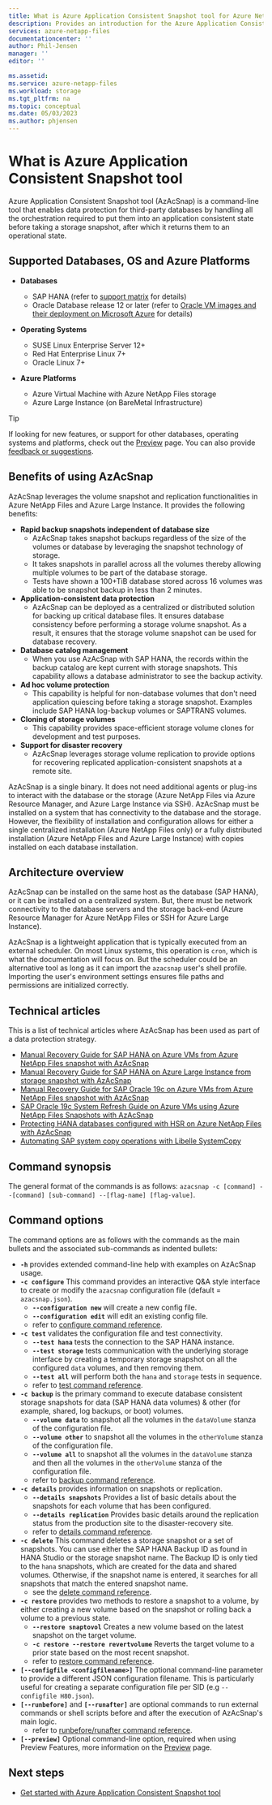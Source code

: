 ```yaml
---
title: What is Azure Application Consistent Snapshot tool for Azure NetApp Files | Microsoft Docs
description: Provides an introduction for the Azure Application Consistent Snapshot tool that you can use with Azure NetApp Files. 
services: azure-netapp-files
documentationcenter: ''
author: Phil-Jensen
manager: ''
editor: ''

ms.assetid:
ms.service: azure-netapp-files
ms.workload: storage
ms.tgt_pltfrm: na
ms.topic: conceptual
ms.date: 05/03/2023
ms.author: phjensen
---
```


# What is Azure Application Consistent Snapshot tool

Azure Application Consistent Snapshot tool (AzAcSnap) is a command-line tool that enables data protection for third-party databases by handling all the orchestration required to put them into an application consistent state before taking a storage snapshot, after which it returns them to an operational state.

## Supported Databases, OS and Azure Platforms

- **Databases**
  - SAP HANA (refer to [support matrix](azacsnap-get-started.md#snapshot-support-matrix-from-sap) for details)
  - Oracle Database release 12 or later (refer to [Oracle VM images and their deployment on Microsoft Azure](../virtual-machines/workloads/oracle/oracle-vm-solutions.md) for details)

- **Operating Systems**
  - SUSE Linux Enterprise Server 12+
  - Red Hat Enterprise Linux 7+
  - Oracle Linux 7+

- **Azure Platforms**
  - Azure Virtual Machine with Azure NetApp Files storage
  - Azure Large Instance (on BareMetal Infrastructure)

> [!TIP]
> If looking for new features, or support for other databases, operating systems and platforms, check out the [Preview](azacsnap-preview.md) page.  You can also provide [feedback or suggestions](https://aka.ms/azacsnap-feedback).

## Benefits of using AzAcSnap

AzAcSnap leverages the volume snapshot and replication functionalities in Azure NetApp Files and Azure Large Instance.  It provides the following benefits:

- **Rapid backup snapshots independent of database size**
  - AzAcSnap takes snapshot backups regardless of the size of the volumes or database by leveraging the snapshot technology of storage.  
  - It takes snapshots in parallel across all the volumes thereby allowing multiple volumes to be part of the database storage.  
  - Tests have shown a 100+TiB database stored across 16 volumes was able to be snapshot backup in less than 2 minutes.
- **Application-consistent data protection**
   - AzAcSnap can be deployed as a centralized or distributed solution for backing up critical database files. It ensures database consistency before performing a storage volume snapshot. As a result, it ensures that the storage volume snapshot can be used for database recovery.
- **Database catalog management**
   - When you use AzAcSnap with SAP HANA, the records within the backup catalog are kept current with storage snapshots.  This capability allows a database administrator to see the backup activity.
- **Ad hoc volume protection**
   - This capability is helpful for non-database volumes that don't need application quiescing before taking a storage snapshot.  Examples include SAP HANA log-backup volumes or SAPTRANS volumes.
- **Cloning of storage volumes**
   - This capability provides space-efficient storage volume clones for development and test purposes.
- **Support for disaster recovery**
    - AzAcSnap leverages storage volume replication to provide options for recovering replicated application-consistent snapshots at a remote site.

AzAcSnap is a single binary.  It does not need additional agents or plug-ins to interact with the database or the storage (Azure NetApp Files via Azure Resource Manager, and Azure Large Instance via SSH).  AzAcSnap must be installed on a system that has connectivity to the database and the storage.  However, the flexibility of installation and configuration allows for either a single centralized installation (Azure NetApp Files only) or a fully distributed installation (Azure NetApp Files and Azure Large Instance) with copies installed on each database installation.

## Architecture overview

AzAcSnap can be installed on the same host as the database (SAP HANA), or it can be installed on a centralized system.  But, there must be network connectivity to the database servers and the storage back-end (Azure Resource Manager for Azure NetApp Files or SSH for Azure Large Instance).

AzAcSnap is a lightweight application that is typically executed from an external scheduler.  On most Linux systems, this operation is `cron`, which is what the documentation will focus on.  But the scheduler could be an alternative tool as long as it can import the `azacsnap` user's shell profile.  Importing the user's environment settings ensures file paths and permissions are initialized correctly.

## Technical articles

This is a list of technical articles where AzAcSnap has been used as part of a data protection strategy.

* [Manual Recovery Guide for SAP HANA on Azure VMs from Azure NetApp Files snapshot with AzAcSnap](https://techcommunity.microsoft.com/t5/running-sap-applications-on-the/manual-recovery-guide-for-sap-hana-on-azure-vms-from-azure/ba-p/3290161)
* [Manual Recovery Guide for SAP HANA on Azure Large Instance from storage snapshot with AzAcSnap](https://techcommunity.microsoft.com/t5/running-sap-applications-on-the/manual-recovery-guide-for-sap-hana-on-azure-large-instance-from/ba-p/3242347)
* [Manual Recovery Guide for SAP Oracle 19c on Azure VMs from Azure NetApp Files snapshot with AzAcSnap](https://techcommunity.microsoft.com/t5/running-sap-applications-on-the/manual-recovery-guide-for-sap-oracle-19c-on-azure-vms-from-azure/ba-p/3242408)
* [SAP Oracle 19c System Refresh Guide on Azure VMs using Azure NetApp Files Snapshots with AzAcSnap](https://techcommunity.microsoft.com/t5/running-sap-applications-on-the/sap-oracle-19c-system-refresh-guide-on-azure-vms-using-azure/ba-p/3708172)
* [Protecting HANA databases configured with HSR on Azure NetApp Files with AzAcSnap](https://techcommunity.microsoft.com/t5/running-sap-applications-on-the/protecting-hana-databases-configured-with-hsr-on-azure-netapp/ba-p/3654620)
* [Automating SAP system copy operations with Libelle SystemCopy](https://docs.netapp.com/us-en/netapp-solutions-sap/lifecycle/libelle-sc-overview.html)

## Command synopsis

The general format of the commands is as follows:
`azacsnap -c [command] --[command] [sub-command] --[flag-name] [flag-value]`.

## Command options

The command options are as follows with the commands as the main bullets and the associated sub-commands as indented bullets:

- **`-h`** provides extended command-line help with examples on AzAcSnap usage.
- **`-c configure`** This command provides an interactive Q&A style interface to create or modify the `azacsnap` configuration file (default = `azacsnap.json`).
  - **`--configuration new`** will create a new config file.
  - **`--configuration edit`** will edit an existing config file.
  - refer to [configure command reference](azacsnap-cmd-ref-configure.md).
- **`-c test`** validates the configuration file and test connectivity.
  - **`--test hana`**  tests the connection to the SAP HANA instance.
  - **`--test storage`** tests communication with the underlying storage interface by creating a temporary storage snapshot on all the configured `data` volumes, and then removing them.
  - **`--test all`** will perform both the `hana` and `storage` tests in sequence.
  - refer to [test command reference](azacsnap-cmd-ref-test.md).
- **`-c backup`** is the primary command to execute database consistent storage snapshots for data (SAP HANA data volumes) & other (for example, shared, log backups, or boot) volumes.
  - **`--volume data`** to snapshot all the volumes in the `dataVolume` stanza of the configuration file.
  - **`--volume other`** to snapshot all the volumes in the `otherVolume` stanza of the configuration file.
  - **`--volume all`** to snapshot all the volumes in the `dataVolume` stanza and then all the volumes in the `otherVolume` stanza of the configuration 
    file.  
  - refer to [backup command reference](azacsnap-cmd-ref-backup.md).
- **`-c details`** provides information on snapshots or replication.
  - **`--details snapshots`** Provides a list of basic details about the snapshots for each volume that has been configured.
  - **`--details replication`** Provides basic details around the replication status from the production site to the disaster-recovery site.
  - refer to [details command reference](azacsnap-cmd-ref-details.md).
- **`-c delete`** This command deletes a storage snapshot or a set of snapshots. You can use either the SAP HANA Backup ID as found in HANA Studio or the storage snapshot name. The Backup ID is only tied to the `hana` snapshots, which are created for the data and shared volumes. Otherwise, if the snapshot name is entered, it searches for all snapshots that match the entered snapshot name.
  - see the [delete command reference](azacsnap-cmd-ref-delete.md).
- **`-c restore`** provides two methods to restore a snapshot to a volume, by either creating a new volume based on the snapshot or rolling back a volume to a previous state.
  - **`--restore snaptovol`** Creates a new volume based on the latest snapshot on the target volume.
  - **`-c restore --restore revertvolume`** Reverts the target volume to a prior state based on the most recent snapshot.
  - refer to [restore command reference](azacsnap-cmd-ref-restore.md).
- **`[--configfile <configfilename>]`** The optional  command-line parameter to provide a different JSON configuration filename.  This is particularly useful for creating a separate configuration file per SID (e.g `--configfile H80.json`).
- **`[--runbefore]`** and **`[--runafter]`** are optional commands to run external commands or shell scripts before and after the execution of AzAcSnap's main logic.
  - refer to [runbefore/runafter command reference](azacsnap-cmd-ref-runbefore-runafter.md).
- **`[--preview]`** Optional command-line option, required when using Preview Features, more information on the [Preview](azacsnap-preview.md) page.

## Next steps

- [Get started with Azure Application Consistent Snapshot tool](azacsnap-get-started.md)
